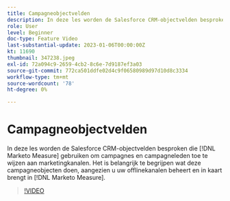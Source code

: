 ```yaml
---
title: Campagneobjectvelden
description: In deze les worden de Salesforce CRM-objectvelden besproken die [!DNL Marketo Measure] gebruiken om campagnes en campagneleden toe te wijzen aan marketingkanalen. Het is belangrijk te begrijpen wat deze campagneobjecten doen, aangezien u uw offlinekanalen beheert en in kaart brengt in [!DNL Marketo Measure].
role: User
level: Beginner
doc-type: Feature Video
last-substantial-update: 2023-01-06T00:00:00Z
kt: 11690
thumbnail: 347238.jpeg
exl-id: 72a094c9-2659-4cb2-8c6e-7d9187ef3a03
source-git-commit: 772ca501ddfe02d4c9f06580989d97d10d8c3334
workflow-type: tm+mt
source-wordcount: '78'
ht-degree: 0%

---
```


# Campagneobjectvelden

In deze les worden de Salesforce CRM-objectvelden besproken die [!DNL Marketo Measure] gebruiken om campagnes en campagneleden toe te wijzen aan marketingkanalen. Het is belangrijk te begrijpen wat deze campagneobjecten doen, aangezien u uw offlinekanalen beheert en in kaart brengt in [!DNL Marketo Measure].

>[!VIDEO](https://video.tv.adobe.com/v/347238/?quality=12&learn=on)
